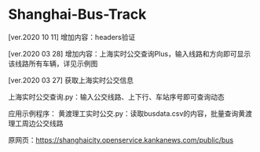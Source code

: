 # Shanghai-Bus-Track

[ver.2020 10 11]
增加内容：headers验证

[ver.2020 03 28]
增加内容：上海实时公交查询Plus，输入线路和方向即可显示该线路所有车辆，详见示例图



[ver.2020 03 27]
获取上海实时公交信息

上海实时公交查询.py：输入公交线路、上下行、车站序号即可查询动态

应用示例程序：
黄渡理工实时公交.py：读取busdata.csv的内容，批量查询黄渡理工周边公交线路

原网页：https://shanghaicity.openservice.kankanews.com/public/bus

